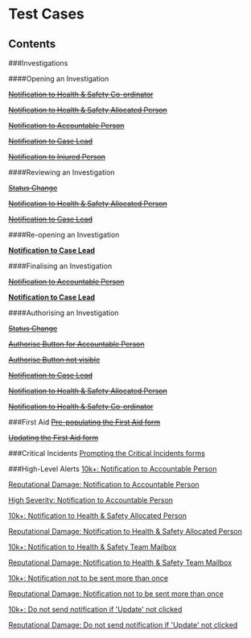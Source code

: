 # Test Cases
## Contents

###Investigations

####Opening an Investigation

~~[Notification to Health & Safety Co-ordinator](https://github.com/infojam-james/test-cases/blob/master/Investigations/Opening-an-Investigation/investigations-4.md)~~

~~[Notification to Health & Safety Allocated Person](https://github.com/infojam-james/test-cases/blob/master/Investigations/Opening-an-Investigation/investigations-1.md)~~

~~[Notification to Accountable Person](https://github.com/infojam-james/test-cases/blob/master/Investigations/Opening-an-Investigation/investigations-2.md)~~

~~[Notification to Case Lead](https://github.com/infojam-james/test-cases/blob/master/Investigations/Opening-an-Investigation/investigations-5.md)~~

~~[Notification to Injured Person](https://github.com/infojam-james/test-cases/blob/master/Investigations/Opening-an-Investigation/investigations-6.md)~~

####Reviewing an Investigation

~~[Status Change](https://github.com/infojam-james/test-cases/blob/master/Investigations/Reviewing-an-Investigation/investigations-8.md)~~

~~[Notification to Health & Safety Allocated Person](https://github.com/infojam-james/test-cases/blob/master/Investigations/Reviewing-an-Investigation/investigations-7.md)~~

~~[Notification to Case Lead](https://github.com/infojam-james/test-cases/blob/master/Investigations/Reviewing-an-Investigation/investigations-9.md)~~

####Re-opening an Investigation

**[Notification to Case Lead](https://github.com/infojam-james/test-cases/blob/master/Investigations/Reopening-an-Investigation/investigations-10.md)**

####Finalising an Investigation

~~[Notification to Accountable Person](https://github.com/infojam-james/test-cases/blob/master/Investigations/Finalising-an-Investigation/investigations-10.md)~~

**[Notification to Case Lead](https://github.com/infojam-james/test-cases/blob/master/Investigations/Finalising-an-Investigation/investigations-11.md)**

####Authorising an Investigation

~~[Status Change](https://github.com/infojam-james/test-cases/blob/master/Investigations/Authorising-an-investigation/investigations-14.md)~~

~~[Authorise Button for Accountable Person](https://github.com/infojam-james/test-cases/blob/master/Investigations/Authorising-an-investigation/investigations-12.md)~~

~~[Authorise Button not visible](https://github.com/infojam-james/test-cases/blob/master/Investigations/Authorising-an-investigation/investigations-13.md)~~

~~[Notification to Case Lead](https://github.com/infojam-james/test-cases/blob/master/Investigations/Authorising-an-investigation/investigations-15.md)~~

~~[Notification to Health & Safety Allocated Person](https://github.com/infojam-james/test-cases/blob/master/Investigations/Authorising-an-investigation/investigations-16.md)~~

~~[Notification to Health & Safety Co-ordinator](https://github.com/infojam-james/test-cases/blob/master/Investigations/Authorising-an-investigation/investigations-17.md)~~



###First Aid
~~[Pre-populating the First Aid form](https://github.com/infojam-james/test-cases/blob/master/First-Aid/first-aid-3.md)~~

~~[Updating the First Aid form](https://github.com/infojam-james/test-cases/blob/master/First-Aid/first-aid-5.md)~~

###Critical Incidents
[Prompting the Critical Incidents forms](https://github.com/infojam-james/Test-Cases/blob/master/Critical-Incidents/Prompting%20the%20forms.md)

###High-Level Alerts
[10k+: Notification to Accountable Person](https://github.com/infojam-james/Test-Cases/blob/master/High-Level-Exceptions/HLE_1.md)

[Reputational Damage: Notification to Accountable Person](https://github.com/infojam-james/Test-Cases/blob/master/High-Level-Exceptions/HLE_2.md)

[High Severity: Notification to Accountable Person](https://github.com/infojam-james/Test-Cases/blob/master/High-Level-Exceptions/HLE_3.md)

[10k+: Notification to Health & Safety Allocated Person](https://github.com/infojam-james/Test-Cases/blob/master/High-Level-Exceptions/HLE_4.md)

[Reputational Damage: Notification to Health & Safety Allocated Person](https://github.com/infojam-james/Test-Cases/blob/master/High-Level-Exceptions/HLE_5.md)

[10k+: Notification to Health & Safety Team Mailbox](https://github.com/infojam-james/Test-Cases/blob/master/High-Level-Exceptions/HLE_7.md)

[Reputational Damage: Notification to Health & Safety Team Mailbox](https://github.com/infojam-james/Test-Cases/blob/master/High-Level-Exceptions/HLE_8.md)

[10k+: Notification not to be sent more than once](https://github.com/infojam-james/Test-Cases/blob/master/High-Level-Exceptions/HLE_12.md)

[Reputational Damage: Notification not to be sent more than once](https://github.com/infojam-james/Test-Cases/blob/master/High-Level-Exceptions/HLE_16.md)

[10k+: Do not send notification if 'Update' not clicked](https://github.com/infojam-james/Test-Cases/blob/master/High-Level-Exceptions/HLE_13.md)

[Reputational Damage: Do not send notification if 'Update' not clicked](https://github.com/infojam-james/Test-Cases/blob/master/High-Level-Exceptions/HLE_17.md)

